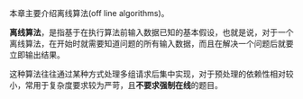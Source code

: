 本章主要介绍离线算法(off line algorithms)。

**离线算法**，是指基于在执行算法前输入数据已知的基本假设，也就是说，对于一个离线算法，在开始时就需要知道问题的所有输入数据，而且在解决一个问题后就要立即输出结果。

这种算法往往通过某种方式处理多组请求后集中实现，对于预处理的依赖性相对较小，常用于复杂度要求较为严苛，且**不要求强制在线**的题目。
